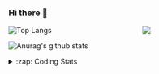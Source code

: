 ### Hi there 👋

<!--
**tao8687/tao8687** is a ✨ _special_ ✨ repository because its `README.md` (this file) appears on your GitHub profile.

Here are some ideas to get you started:

- 🔭 I’m currently working on ...
- 🌱 I’m currently learning ...
- 👯 I’m looking to collaborate on ...
- 🤔 I’m looking for help with ...
- 💬 Ask me about ...
- 📫 How to reach me: ...
- 😄 Pronouns: ...
- ⚡ Fun fact: ...
-->

<img align='right' src="https://media.giphy.com/media/M9gbBd9nbDrOTu1Mqx/giphy.gif" width="240">

  
![Top Langs](https://github-readme-stats.vercel.app/api/top-langs/?username=tao8687&layout=compact&title_color=23238E&text_color=A67D3D)

![Anurag's github stats](https://github-readme-stats.vercel.app/api?username=tao8687&show_icons=true&&text_color=A67D3D&title_color=23238E&show_icons=false&count_private=true&hide=stars)

<details>
  <summary>:zap: Coding Stats</summary>
  <br>
    
<!--START_SECTION:waka-->
![Code Time](http://img.shields.io/badge/Code%20Time-1%2C947%20hrs%2034%20mins-blue)

![Profile Views](http://img.shields.io/badge/Profile%20Views-0-blue)

**🐱 My GitHub Data** 

> 📦 1.5 MB Used in GitHub's Storage 
 > 
> 🏆 90 Contributions in the Year 2025
 > 
> 🚫 Not Opted to Hire
 > 
> 📜 62 Public Repositories 
 > 
> 🔑 24 Private Repositories 
 > 
**I'm an Early 🐤** 

```text
🌞 Morning                1693 commits        ██████████████████████░░░   88.82 % 
🌆 Daytime                90 commits          █░░░░░░░░░░░░░░░░░░░░░░░░   04.72 % 
🌃 Evening                119 commits         ██░░░░░░░░░░░░░░░░░░░░░░░   06.24 % 
🌙 Night                  4 commits           ░░░░░░░░░░░░░░░░░░░░░░░░░   00.21 % 
```
📅 **I'm Most Productive on Wednesday** 

```text
Monday                   274 commits         ████░░░░░░░░░░░░░░░░░░░░░   14.38 % 
Tuesday                  259 commits         ███░░░░░░░░░░░░░░░░░░░░░░   13.59 % 
Wednesday                330 commits         ████░░░░░░░░░░░░░░░░░░░░░   17.31 % 
Thursday                 254 commits         ███░░░░░░░░░░░░░░░░░░░░░░   13.33 % 
Friday                   270 commits         ████░░░░░░░░░░░░░░░░░░░░░   14.17 % 
Saturday                 264 commits         ███░░░░░░░░░░░░░░░░░░░░░░   13.85 % 
Sunday                   255 commits         ███░░░░░░░░░░░░░░░░░░░░░░   13.38 % 
```


📊 **This Week I Spent My Time On** 

```text
🕑︎ Time Zone: Asia/Shanghai

💬 Programming Languages: 
C++                      1 hr 20 mins        ██████░░░░░░░░░░░░░░░░░░░   25.21 % 
Markdown                 1 hr 19 mins        ██████░░░░░░░░░░░░░░░░░░░   24.90 % 
YAML                     1 hr 12 mins        ██████░░░░░░░░░░░░░░░░░░░   22.58 % 
CMake                    30 mins             ██░░░░░░░░░░░░░░░░░░░░░░░   09.48 % 
Python                   24 mins             ██░░░░░░░░░░░░░░░░░░░░░░░   07.56 % 

🔥 Editors: 
VS Code                  5 hrs 20 mins       █████████████████████████   100.00 % 

🐱‍💻 Projects: 
fusion                   1 hr 49 mins        █████████░░░░░░░░░░░░░░░░   34.18 % 
tami_ws                  1 hr 16 mins        ██████░░░░░░░░░░░░░░░░░░░   23.88 % 
LIO-SAM                  1 hr 7 mins         █████░░░░░░░░░░░░░░░░░░░░   21.11 % 
src                      20 mins             ██░░░░░░░░░░░░░░░░░░░░░░░   06.40 % 
FAST_LIO                 20 mins             ██░░░░░░░░░░░░░░░░░░░░░░░   06.34 % 

💻 Operating System: 
Linux                    5 hrs 20 mins       █████████████████████████   100.00 % 
```

**I Mostly Code in C++** 

```text
C++                      11 repos            ████████░░░░░░░░░░░░░░░░░   32.35 % 
Python                   9 repos             ███████░░░░░░░░░░░░░░░░░░   26.47 % 
JavaScript               2 repos             █░░░░░░░░░░░░░░░░░░░░░░░░   05.88 % 
Batchfile                1 repo              █░░░░░░░░░░░░░░░░░░░░░░░░   02.94 % 
HTML                     1 repo              █░░░░░░░░░░░░░░░░░░░░░░░░   02.94 % 
```



**Timeline**

![Lines of Code chart](https://raw.githubusercontent.com/tao8687/tao8687/master/assets/bar_graph.png)


 Last Updated on 31/03/2025 01:52:42 UTC
<!--END_SECTION:waka-->
</details>
